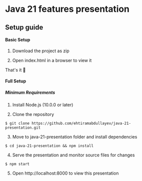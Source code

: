 # Java 21 features presentation

## Setup guide

#### Basic Setup
1. Download the project as zip

2. Open index.html in a browser to view it

That's it 🚀

#### Full Setup

##### Minimum Requirements
1. Install Node.js (10.0.0 or later)

2. Clone the repository
  ```
$ git clone https://github.com/ehtiramabdullayev/java-21-presentation.git
  ```

3. Move to java-21-presentation folder and install dependencies
  
  ```
$ cd java-21-presentation && npm install
  ```

4. Serve the presentation and monitor source files for changes
  
  ```
$ npm start
  ```

 5. Open http://localhost:8000 to view this presentation 